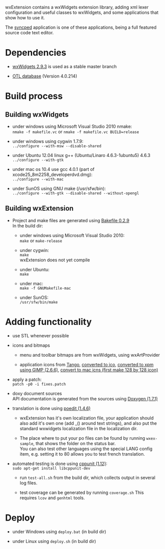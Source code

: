 wxExtension contains a wxWidgets extension library, adding xml lexer 
configuration and useful classes to wxWidgets, 
and some applications that show how to use it.

The [syncped](http://antonvw.github.com/syncped) application is 
one of these applications, being a full featured source code text editor. 

# Dependencies

- [wxWidgets 2.9.3](http://www.wxwidgets.org/) is used as a stable master branch  
  
- [OTL database](http://otl.sourceforge.net/) (Version 4.0.214)  
  

# Build process

## Building wxWidgets

- under windows using Microsoft Visual Studio 2010 nmake:    
    `nmake -f makefile.vc` or
    `nmake -f makefile.vc BUILD=release`
    
- under windows using cygwin 1.7.9:   
    `../configure --with-msw --disable-shared`  
    
- under Ubuntu 12.04 linux g++ (Ubuntu/Linaro 4.6.3-1ubuntu5) 4.6.3    
    `../configure --with-gtk`  

- under mac os 10.4 use gcc 4.0.1 (part of xcode25_8m2258_developerdvd.dmg):  
    `../configure --with-mac`
    
- under SunOS using GNU make (/usr/sfw/bin):  
    `../configure --with-gtk --disable-shared --without-opengl`  
  
## Building wxExtension      
      
- Project and make files are generated using [Bakefile 0.2.9](http://www.bakefile.org/)  
  In the build dir:
  
  - under windows using Microsoft Visual Studio 2010:  
    `make` or `make-release`
    
  - under cygwin:   
    `make`  
    wxExtension does not yet compile
    
  - under Ubuntu:  
    `make`
    
  - under mac:  
    `make -f GNUMakefile-mac`
    
  - under SunOS:  
    `/usr/sfw/bin/make`
  
# Adding functionality

- use STL whenever possible 

- icons and bitmaps
  - menu and toolbar bitmaps are from wxWidgets, using wxArtProvider

  - application icons from [Tango](http://tango.freedesktop.org/Tango_Desktop_Project),
  [converted to ico](http://www.convertico.com/), 
  [converted to xpm using GIMP (2.6.6)](http://www.gimp.org/), 
  [convert to mac icns (first make 128 by 128 icon)](http://iconverticons.com/)

- apply a patch:  
    `patch -p0 -i fixes.patch`

- doxy document sources  
  API documentation is generated from the sources 
  using [Doxygen (1.7.1)](http://www.stack.nl/~dimitri/doxygen/)

- translation is done using [poedit (1.4.6)](http://www.poedit.net/)    
  - wxExtension has it's own localization file, your application should
    also add it's own one (add _() around text strings), 
    and also put the standard wxwidgets localization file
    in the localization dir.  

  - The place where to put your po files can be found by running `wxex-sample`,
    that shows the folder on the status bar.   
    You can also test other languages using the special LANG config item,
    e.g. setting it to 80 allows you to test french translation.

- automated testing is done using [cppunit (1.12)](http://sourceforge.net/projects/cppunit):   
    `sudo apt-get install libcppunit-dev`  
  - run `test-all.sh` from the build dir, which collects output in several log files. 

  - test coverage can be generated by running `coverage.sh`
    This requires `lcov` and `genhtml` tools.

# Deploy

- under Windows using `deploy.bat` (in build dir)

- under Linux using `deploy.sh` (in build dir)
